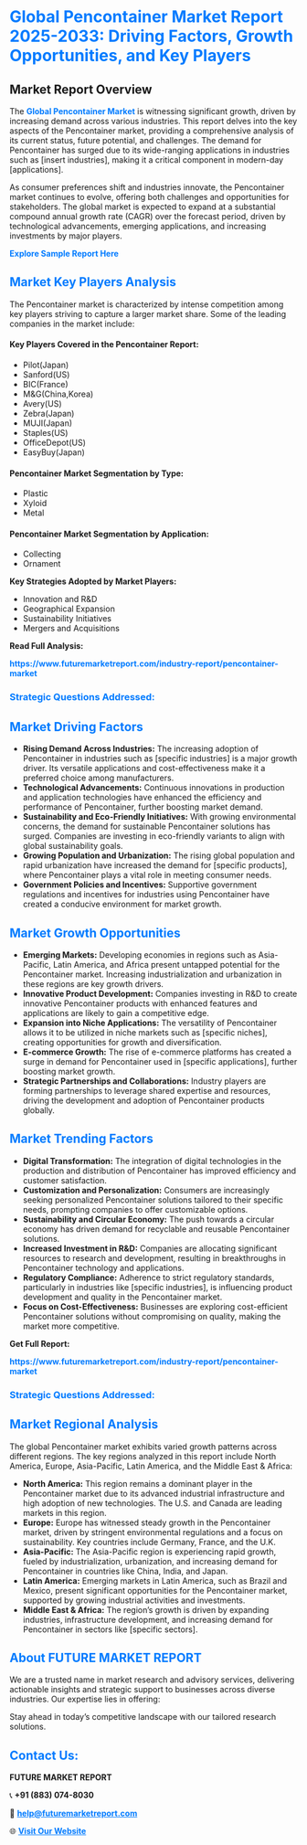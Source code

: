 <h1 style="color: #007BFF;">Global Pencontainer Market Report 2025-2033: Driving Factors, Growth Opportunities, and Key Players</h1>

<section id="overview">
<h2>Market Report Overview</h2>
<p>The <a href="https://www.futuremarketreport.com/industry-report/pencontainer-market" style="color: #007BFF; text-decoration: none;"><strong>Global Pencontainer Market</strong></a> is witnessing significant growth, driven by increasing demand across various industries. This report delves into the key aspects of the Pencontainer market, providing a comprehensive analysis of its current status, future potential, and challenges. The demand for Pencontainer has surged due to its wide-ranging applications in industries such as [insert industries], making it a critical component in modern-day [applications].</p>
<p>As consumer preferences shift and industries innovate, the Pencontainer market continues to evolve, offering both challenges and opportunities for stakeholders. The global market is expected to expand at a substantial compound annual growth rate (CAGR) over the forecast period, driven by technological advancements, emerging applications, and increasing investments by major players.</p>
</section>

<section id="overview">
<p><a href="https://www.futuremarketreport.com/request-sample/reportId=103017" style="color: #007BFF; text-decoration: none;"><strong>Explore Sample Report Here</strong></a></p>
</section>

<section id="key-players">
<h2 style="color: #007BFF;">Market Key Players Analysis</h2>
<p>The Pencontainer market is characterized by intense competition among key players striving to capture a larger market share. Some of the leading companies in the market include:</p>
<h4>Key Players Covered in the Pencontainer Report:</h4>
<ul><li>Pilot(Japan)</li><li>Sanford(US)</li><li>BIC(France)</li><li>M&amp;G(China,Korea)</li><li>Avery(US)</li><li>Zebra(Japan)</li><li>MUJI(Japan)</li><li>Staples(US)</li><li>OfficeDepot(US)</li><li>EasyBuy(Japan)</li></ul>
<h4>Pencontainer Market Segmentation by Type:</h4>
<ul><li>Plastic</li><li>Xyloid</li><li>Metal</li></ul>

<h4>Pencontainer Market Segmentation by Application:</h4>
<ul><li>Collecting</li><li>Ornament</li></ul>
<p><strong>Key Strategies Adopted by Market Players:</strong></p>
<ul>
<li>Innovation and R&D</li>
<li>Geographical Expansion</li>
<li>Sustainability Initiatives</li>
<li>Mergers and Acquisitions</li>
</ul>
</section>

<section>
<p><strong>Read Full Analysis: </strong></p><a href="https://www.futuremarketreport.com/industry-report/pencontainer-market" style="color: #007BFF; text-decoration: none;"><strong>https://www.futuremarketreport.com/industry-report/pencontainer-market</strong></a>
<h3 style="color: #007BFF;">Strategic Questions Addressed:</h3>
</section>

<section id="driving-factors">
<h2 style="color: #007BFF;">Market Driving Factors</h2>
<ul>
<li><strong>Rising Demand Across Industries:</strong> The increasing adoption of Pencontainer in industries such as [specific industries] is a major growth driver. Its versatile applications and cost-effectiveness make it a preferred choice among manufacturers.</li>
<li><strong>Technological Advancements:</strong> Continuous innovations in production and application technologies have enhanced the efficiency and performance of Pencontainer, further boosting market demand.</li>
<li><strong>Sustainability and Eco-Friendly Initiatives:</strong> With growing environmental concerns, the demand for sustainable Pencontainer solutions has surged. Companies are investing in eco-friendly variants to align with global sustainability goals.</li>
<li><strong>Growing Population and Urbanization:</strong> The rising global population and rapid urbanization have increased the demand for [specific products], where Pencontainer plays a vital role in meeting consumer needs.</li>
<li><strong>Government Policies and Incentives:</strong> Supportive government regulations and incentives for industries using Pencontainer have created a conducive environment for market growth.</li>
</ul>
</section>

<section id="growth-opportunities">
<h2 style="color: #007BFF;">Market Growth Opportunities</h2>
<ul>
<li><strong>Emerging Markets:</strong> Developing economies in regions such as Asia-Pacific, Latin America, and Africa present untapped potential for the Pencontainer market. Increasing industrialization and urbanization in these regions are key growth drivers.</li>
<li><strong>Innovative Product Development:</strong> Companies investing in R&D to create innovative Pencontainer products with enhanced features and applications are likely to gain a competitive edge.</li>
<li><strong>Expansion into Niche Applications:</strong> The versatility of Pencontainer allows it to be utilized in niche markets such as [specific niches], creating opportunities for growth and diversification.</li>
<li><strong>E-commerce Growth:</strong> The rise of e-commerce platforms has created a surge in demand for Pencontainer used in [specific applications], further boosting market growth.</li>
<li><strong>Strategic Partnerships and Collaborations:</strong> Industry players are forming partnerships to leverage shared expertise and resources, driving the development and adoption of Pencontainer products globally.</li>
</ul>
</section>

<section id="trending-factors">
<h2 style="color: #007BFF;">Market Trending Factors</h2>
<ul>
<li><strong>Digital Transformation:</strong> The integration of digital technologies in the production and distribution of Pencontainer has improved efficiency and customer satisfaction.</li>
<li><strong>Customization and Personalization:</strong> Consumers are increasingly seeking personalized Pencontainer solutions tailored to their specific needs, prompting companies to offer customizable options.</li>
<li><strong>Sustainability and Circular Economy:</strong> The push towards a circular economy has driven demand for recyclable and reusable Pencontainer solutions.</li>
<li><strong>Increased Investment in R&D:</strong> Companies are allocating significant resources to research and development, resulting in breakthroughs in Pencontainer technology and applications.</li>
<li><strong>Regulatory Compliance:</strong> Adherence to strict regulatory standards, particularly in industries like [specific industries], is influencing product development and quality in the Pencontainer market.</li>
<li><strong>Focus on Cost-Effectiveness:</strong> Businesses are exploring cost-efficient Pencontainer solutions without compromising on quality, making the market more competitive.</li>
</ul>
</section>

<section>
<p><strong>Get Full Report: </strong></p><a href="https://www.futuremarketreport.com/industry-report/pencontainer-market" style="color: #007BFF; text-decoration: none;"><strong>https://www.futuremarketreport.com/industry-report/pencontainer-market</strong></a>
<h3 style="color: #007BFF;">Strategic Questions Addressed:</h3>
</section>


<section id="regional-analysis">
<h2 style="color: #007BFF;">Market Regional Analysis</h2>
<p>The global Pencontainer market exhibits varied growth patterns across different regions. The key regions analyzed in this report include North America, Europe, Asia-Pacific, Latin America, and the Middle East & Africa:</p>
<ul>
<li><strong>North America:</strong> This region remains a dominant player in the Pencontainer market due to its advanced industrial infrastructure and high adoption of new technologies. The U.S. and Canada are leading markets in this region.</li>
<li><strong>Europe:</strong> Europe has witnessed steady growth in the Pencontainer market, driven by stringent environmental regulations and a focus on sustainability. Key countries include Germany, France, and the U.K.</li>
<li><strong>Asia-Pacific:</strong> The Asia-Pacific region is experiencing rapid growth, fueled by industrialization, urbanization, and increasing demand for Pencontainer in countries like China, India, and Japan.</li>
<li><strong>Latin America:</strong> Emerging markets in Latin America, such as Brazil and Mexico, present significant opportunities for the Pencontainer market, supported by growing industrial activities and investments.</li>
<li><strong>Middle East & Africa:</strong> The region’s growth is driven by expanding industries, infrastructure development, and increasing demand for Pencontainer in sectors like [specific sectors].</li>
</ul>
</section>

<footer>
<h2 style="color: #007BFF;">About FUTURE MARKET REPORT</h2>
<p>We are a trusted name in market research and advisory services, delivering actionable insights and strategic support to businesses across diverse industries. Our expertise lies in offering:</p>

<p>Stay ahead in today’s competitive landscape with our tailored research solutions.</p>

<h2 style="color: #007BFF;">Contact Us:</h2>
<p><strong>FUTURE MARKET REPORT</strong></p>
<p>📞 <strong>+91 (883) 074-8030</strong></p>
<p>📧 <strong><a href="mailto:help@futuremarketreport.com" style="color: #007BFF;">help@futuremarketreport.com</a></strong></p>
<p>🌐 <strong><a href="https://www.futuremarketreport.com/" style="color: #007BFF;">Visit Our Website</a></strong></p>
</footer>